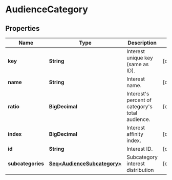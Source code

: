 

# AudienceCategory


## Properties

Name | Type | Description | Notes
------------ | ------------- | ------------- | -------------
**key** | **String** | Interest unique key (same as ID). |  [optional]
**name** | **String** | Interest name. |  [optional]
**ratio** | **BigDecimal** | Interest&#39;s percent of category&#39;s total audience. |  [optional]
**index** | **BigDecimal** | Interest affinity index. |  [optional]
**id** | **String** | Interest ID. |  [optional]
**subcategories** | [**Seq&lt;AudienceSubcategory&gt;**](AudienceSubcategory.md) | Subcategory interest distribution |  [optional]



